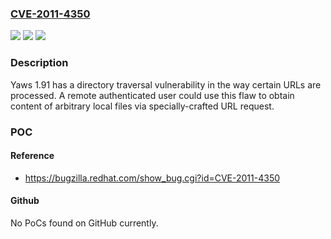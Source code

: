 ### [CVE-2011-4350](https://cve.mitre.org/cgi-bin/cvename.cgi?name=CVE-2011-4350)
![](https://img.shields.io/static/v1?label=Product&message=yaws&color=blue)
![](https://img.shields.io/static/v1?label=Version&message=n%2Fa&color=blue)
![](https://img.shields.io/static/v1?label=Vulnerability&message=Directory%20Traversal%20(Local%20File%20Inclusion)&color=brighgreen)

### Description

Yaws 1.91 has a directory traversal vulnerability in the way certain URLs are processed. A remote authenticated user could use this flaw to obtain content of arbitrary local files via specially-crafted URL request.

### POC

#### Reference
- https://bugzilla.redhat.com/show_bug.cgi?id=CVE-2011-4350

#### Github
No PoCs found on GitHub currently.

